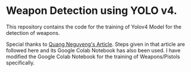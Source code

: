 # Weapon Detection using YOLO v4. 
This repository contains the code for the training of Yolov4 Model for the detection of weapons.

Special thanks to [Quang Neguyeng's Article](https://towardsdatascience.com/yolov4-in-google-colab-train-your-custom-dataset-traffic-signs-with-ease-3243ca91c81d). Steps given in that article are followed here and its Google Colab Notebook has also been used. I have modified the Google Colab Notebook for the training of Weapons/Pistols specifically. 
